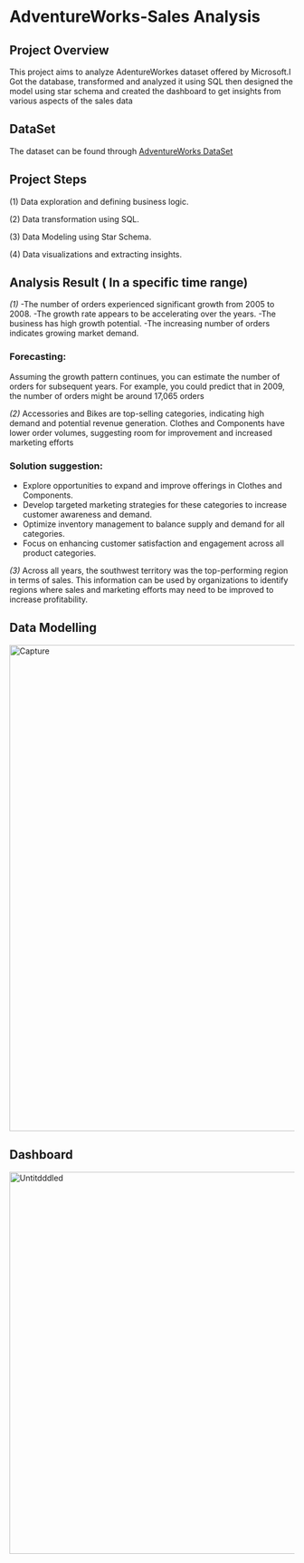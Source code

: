 # AdventureWorks-Sales Analysis

## Project Overview
This project aims to analyze AdentureWorkes dataset offered by Microsoft.I Got the database, transformed and analyzed it using SQL then designed the model using star schema and created the dashboard to get insights from various aspects of the sales data

## DataSet
The dataset can be found through [AdventureWorks DataSet](http://bit.ly/40PU5AM)

## Project Steps
(1) Data exploration and defining business logic.

(2) Data transformation using SQL.

(3) Data Modeling using Star Schema.

(4) Data visualizations and extracting insights.

## Analysis Result ( In a specific time range) 
*(1)* -The number of orders experienced significant growth from 2005 to 2008.
      -The growth rate appears to be accelerating over the years.
      -The business has high growth potential.
      -The increasing number of orders indicates growing market demand.
### Forecasting:
Assuming the growth pattern continues, you can estimate the number of orders for subsequent years. For example, you could predict that in 2009, the number of orders might be around 17,065 orders

*(2)* Accessories and Bikes are top-selling categories, indicating high demand and potential revenue generation.
      Clothes and Components have lower order volumes, suggesting room for improvement and increased marketing efforts
### Solution suggestion:
- Explore opportunities to expand and improve offerings in Clothes and Components.
- Develop targeted marketing strategies for these categories to increase customer awareness and demand.
- Optimize inventory management to balance supply and demand for all categories.
- Focus on enhancing customer satisfaction and engagement across all product categories.

*(3)*  Across all years, the southwest territory was the top-performing region in terms of sales. This information can be used by organizations to identify regions where sales and marketing efforts may need to be improved to increase profitability.

## Data Modelling 
<img width="858" alt="Capture" src="https://github.com/Asyafouda/AdventureWorks-Sales/assets/129192396/f53fdf87-ceff-4c2b-903a-b6b7a4d751f8">

## Dashboard
<img width="674" alt="Untitdddled" src="https://github.com/Asyafouda/AdventureWorks-Sales/assets/129192396/f8a682c8-959b-4ef7-bf42-515df06ffa66">

